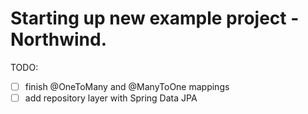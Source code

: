 # Starting up new example project - Northwind.

TODO:
- [ ] finish @OneToMany and @ManyToOne mappings
- [ ] add repository layer with Spring Data JPA

